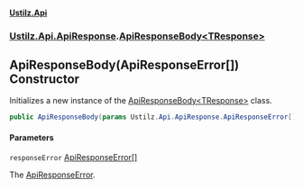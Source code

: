 #### [Ustilz.Api](index.md 'index')
### [Ustilz.Api.ApiResponse](Ustilz.Api.ApiResponse.md 'Ustilz.Api.ApiResponse').[ApiResponseBody&lt;TResponse&gt;](Ustilz.Api.ApiResponse.ApiResponseBody_TResponse_.md 'Ustilz.Api.ApiResponse.ApiResponseBody<TResponse>')

## ApiResponseBody(ApiResponseError[]) Constructor

Initializes a new instance of the [ApiResponseBody&lt;TResponse&gt;](Ustilz.Api.ApiResponse.ApiResponseBody_TResponse_.md 'Ustilz.Api.ApiResponse.ApiResponseBody<TResponse>') class.

```csharp
public ApiResponseBody(params Ustilz.Api.ApiResponse.ApiResponseError[] responseError);
```
#### Parameters

<a name='Ustilz.Api.ApiResponse.ApiResponseBody_TResponse_.ApiResponseBody(Ustilz.Api.ApiResponse.ApiResponseError[]).responseError'></a>

`responseError` [ApiResponseError](Ustilz.Api.ApiResponse.ApiResponseError.md 'Ustilz.Api.ApiResponse.ApiResponseError')[[]](https://docs.microsoft.com/en-us/dotnet/api/System.Array 'System.Array')

The [ApiResponseError](Ustilz.Api.ApiResponse.ApiResponseError.md 'Ustilz.Api.ApiResponse.ApiResponseError').